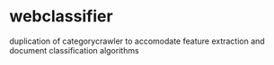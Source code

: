 # webclassifier
 duplication of categorycrawler to accomodate feature extraction and document classification algorithms
